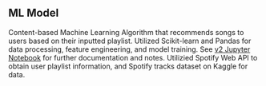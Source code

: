 ## ML Model
Content-based Machine Learning Algorithm that recommends songs to users based on their inputted playlist. Utilized Scikit-learn and Pandas for data processing, feature engineering, and model training. See [v2 Jupyter Notebook](https://github.com/RohitValiveti/music-discovery-app/blob/main/model/modelv2.ipynb) for further documentation and notes. Utilizied Spotify Web API to obtain user playlist information, and Spotify tracks dataset on Kaggle for data.

